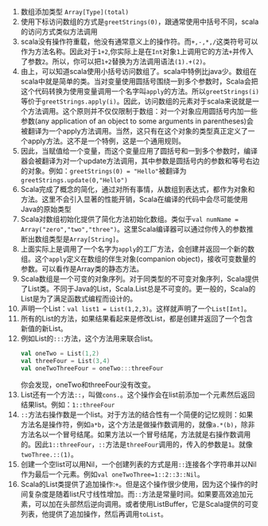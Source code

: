 1. 数组添加类型 `Array[Type](total)`
2. 使用下标访问数组的方式是`greetStrings(0)`，跟通常使用中括号不同，scala的访问方式类似方法调用
3. scala没有操作符重载，他没有通常意义上的操作符。而`+,-,*,/`这类符号可以作为方法名称。因此对于`1+2`,你实际上是在`Int`对象`1`上调用它的方法`+`并传入了参数`2`。所以，你可以把`1+2`替换为方法调用语法`(1).+(2)`。
4. 由上，可以知道scala使用小括号访问数组了。scala中特例比java少。数组在scala中就是简单的类。当对变量使用圆括号围绕一到多个参数时，Scala会把这个代码转换为使用变量调用一个名字叫`apply`的方法。所以`greetStrings(i)`等价于`greetStrings.apply(i)`。因此，访问数组的元素对于scala来说就是一个方法调用。这个原则并不仅仅限制于数组：对一个对象应用圆括号内加一些参数(any application of an object to some arguments in parentheses)会被翻译为一个apply方法调用。当然，这只有在这个对象的类型真正定义了一个apply方法。这不是一个特例，这是一个通用规则。
5. 因此，当赋值给一个变量，而这个变量应用了圆括号和一到多个参数时，编译器会被翻译为对一个update方法调用，其中参数是圆括号内的参数和等号右边的对象。例如：`greetStrings(0) = "Hello"`被翻译为`greetStrings.update(0,"Hello")`
6. Scala完成了概念的简化，通过对所有事情，从数组到表达式，都作为对象和方法。这里不会引入显著的性能开销，Scala在编译的代码中会尽可能使用Java的原始类型
7. Scala对数组初始化提供了简化方法初始化数组。类似于`val numName = Array("zero","two","three")`。这里Scala编译器可以通过你传入的参数推断出数组类型是`Array[String]`。
8. 上面实际上是调用了一个名字为`apply`的工厂方法，会创建并返回一个新的数组。这个`apply`定义在数组的伴生对象(companion object)，接收可变数量的参数。可以看作是Array类的静态方法。
9. Scala数组是一个可变的对象序列。对于同类型的不可变对象序列，Scala提供了List类。不同于Java的List，Scala.List总是不可变的。更一般的，Scala的List是为了满足函数式编程而设计的。
10. 声明一个List：`val list1 = List(1,2,3)`。这样就声明了一个`List[Int]`。
11. 所有的List的方法，如果结果看起来是修改List，都是创建并返回了一个包含新值的新List。
12. 例如List的`:::`方法，这个方法用来联合list。
    ```scala
    val oneTwo = List(1,2)
    val threeFour = List(3,4)
    val oneTwoThreeFour = oneTwo:::threeFour
    ```
    你会发现，oneTwo和threeFour没有改变。
13. List还有一个方法`::`，叫做`cons.`。这个操作会在list前添加一个元素然后返回结果list。例如：`1::threeFour`
14. `::`方法右操作数是一个list。对于方法的结合性有一个简便的记忆规则：如果方法名是操作符，例如`a*b`，这个方法是做操作数调用的，就像`a.*(b)`，除非方法名以一个冒号结尾。如果方法以一个冒号结尾，方法就是右操作数调用的。因此`1::threeFour`，`::`方法是`threeFour`调用的，传入的参数是`1`。就像`twoThree.::(1)`。
15. 创建一个空list可以用Nil，一个创建列表的方式是用`::`连接各个字符串并以Nil作为最后一个元素。例如`val oneTwoThree=1::2::3::Nil`。
16. Scala的List类提供了追加操作:`+`。但是这个操作很少使用，因为这个操作的时间复杂度是随着list尺寸线性增加。而`::`方法是常量时间。如果要高效追加元素，可以加在头部然后逆向调用。或者使用ListBuffer，它是Scala提供的可变列表，他提供了追加操作，然后再调用`toList`。